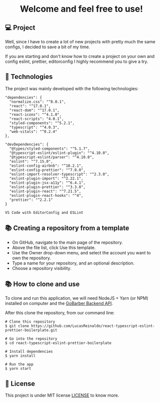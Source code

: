 <h1 align="center">Welcome and feel free to use!</h1>

## 💻 Project

Well, since I have to create a lot of new projects with pretty much the same configs, I decided to save a bit of my time.

If you are starting and don't know how to create a project on your own and config eslint, prettier, editorconfig I highly recommend you to give a try.

## 🚀 Technologies

The project was mainly developed with the following technologies:

```
"dependencies": {
  "normalize.css": "^8.0.1",
  "react": "^17.0.1",
  "react-dom": "^17.0.1",
  "react-icons": "^4.1.0",
  "react-scripts": "4.0.1",
  "styled-components": "^5.2.1",
  "typescript": "^4.0.3",
  "web-vitals": "^0.2.4"
},

"devDependencies": {
  "@types/styled-components": "^5.1.7",
  "@typescript-eslint/eslint-plugin": "^4.10.0",
  "@typescript-eslint/parser": "^4.10.0",
  "eslint": "^7.15.0",
  "eslint-config-airbnb": "^18.2.1",
  "eslint-config-prettier": "^7.0.0",
  "eslint-import-resolver-typescript": "^2.3.0",
  "eslint-plugin-import": "^2.22.1",
  "eslint-plugin-jsx-a11y": "^6.4.1",
  "eslint-plugin-prettier": "^3.3.0",
  "eslint-plugin-react": "^7.21.5",
  "eslint-plugin-react-hooks": "^4",
  "prettier": "^2.2.1"
}

VS Code with EditorConfig and ESLint
```

## 📚 Creating a repository from a template

- On GitHub, navigate to the main page of the repository.
- Above the file list, click Use this template.
- Use the Owner drop-down menu, and select the account you want to own the repository.
- Type a name for your repository, and an optional description.
- Choose a repository visibility.

## 📚 How to clone and use

To clone and run this application, we will need NodeJS + Yarn (or NPM) installed on computer and the [GoBarber Backend API](https://github.com/LucasReinaldo/react-typescript-eslint-prettier-boilerplate). 

After this clone the repository, from our command line:

```
# Clone this repository
$ git clone https://github.com/LucasReinaldo/react-typescript-eslint-prettier-boilerplate.git

# Go into the repository
$ cd react-typescript-eslint-prettier-boilerplate

# Install dependencies
$ yarn install

# Run the app
$ yarn start
```

## 📖 License

This project is under MIT license [LICENSE](LICENSE.md) to know more.
